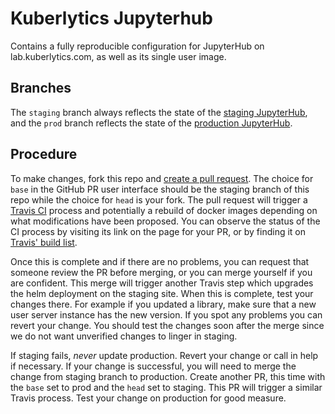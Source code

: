 # Kuberlytics Jupyterhub

Contains a fully reproducible configuration for JupyterHub on lab.kuberlytics.com,
as well as its single user image.

## Branches

The `staging` branch always reflects the state of the [staging JupyterHub](http://staging.kuberlytics.com),
and the `prod` branch reflects the state of the [production JupyterHub](http://lab.kuberlytics.com).

## Procedure

To make changes, fork this repo and [create a pull
request](https://help.github.com/articles/about-pull-requests/). The
choice for `base` in the GitHub PR user interface should be the staging
branch of this repo while the choice for `head` is your fork. The pull
request will trigger a [Travis CI](https://travis-ci.org/) process and
potentially a rebuild of docker images depending on what modifications
have been proposed. You can observe the status of the CI process by
visiting its link on the page for your PR, or by finding it on
[Travis' build list](https://travis-ci.org/berkeley-dsep-infra/datahub/builds).

Once this is complete and if there are no problems, you can request that
someone review the PR before merging, or you can merge yourself if you
are confident. This merge will trigger another Travis step which
upgrades the helm deployment on the staging site. When this is complete,
test your changes there. For example if you updated a library, make sure
that a new user server instance has the new version. If you spot any
problems you can revert your change. You should test the changes soon
after the merge since we do not want unverified changes to linger in
staging.

If staging fails, *never* update production. Revert your change or
call in help if necessary. If your change is successful, you will need
to merge the change from staging branch to production. Create another PR,
this time with the `base` set to prod and the `head` set to staging. This
PR will trigger a similar Travis process. Test your change on production
for good measure.
